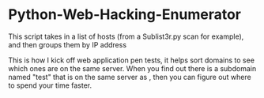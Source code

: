 # Python-Web-Hacking-Enumerator
This script takes in a list of hosts (from a Sublist3r.py scan for example), and then groups them by IP address

This is how I kick off web application pen tests, it helps sort domains to see which ones are on the same server. When you find out there is a subdomain named "test" that is on the same server as <insert-high-value-target-here>, then you can figure out where to spend your time faster.
